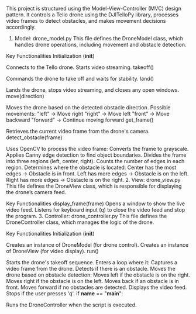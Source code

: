 This project is structured using the Model-View-Controller (MVC) design pattern. It controls a Tello drone using the DJITelloPy library, processes video frames to detect obstacles, and makes movement decisions accordingly.
1. Model: drone_model.py
This file defines the DroneModel class, which handles drone operations, including movement and obstacle detection.

Key Functionalities
Initialization (__init__)

Connects to the Tello drone.
Starts video streaming.
takeoff()

Commands the drone to take off and waits for stability.
land()

Lands the drone, stops video streaming, and closes any open windows.
move(direction)

Moves the drone based on the detected obstacle direction.
Possible movements:
"left" → Move right
"right" → Move left
"front" → Move backward
"forward" → Continue moving forward
get_frame()

Retrieves the current video frame from the drone's camera.
detect_obstacle(frame)

Uses OpenCV to process the video frame:
Converts the frame to grayscale.
Applies Canny edge detection to find object boundaries.
Divides the frame into three regions (left, center, right).
Counts the number of edges in each region.
Determines where the obstacle is located:
Center has the most edges → Obstacle is in front.
Left has more edges → Obstacle is on the left.
Right has more edges → Obstacle is on the right.
2. View: drone_view.py
This file defines the DroneView class, which is responsible for displaying the drone’s camera feed.

Key Functionalities
display_frame(frame)
Opens a window to show the live video feed.
Listens for keyboard input (q) to close the video feed and stop the program.
3. Controller: drone_controller.py
This file defines the DroneController class, which manages the logic of the drone.

Key Functionalities
Initialization (__init__)

Creates an instance of DroneModel (for drone control).
Creates an instance of DroneView (for video display).
run()

Starts the drone's takeoff sequence.
Enters a loop where it:
Captures a video frame from the drone.
Detects if there is an obstacle.
Moves the drone based on obstacle detection:
Moves left if the obstacle is on the right.
Moves right if the obstacle is on the left.
Moves back if an obstacle is in front.
Moves forward if no obstacles are detected.
Displays the video feed.
Stops if the user presses 'q'.
if __name__ == "__main__":

Runs the DroneController when the script is executed.

